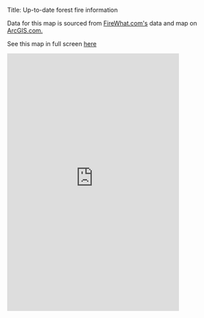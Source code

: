Title: Up-to-date forest fire information

Data for this map is sourced from [FireWhat.com's](https://www.firewhat.com/) data and map on [ArcGIS.com.](https://www.arcgis.com/)

See this map in full screen [here](https://amani-pychakras.maps.arcgis.com/apps/instant/media/index.html?appid=bceec3ee8bee4482b8cd90c86e87e0c2)

<html><iframe src="https://amani-pychakras.maps.arcgis.com/apps/instant/media/index.html?appid=bceec3ee8bee4482b8cd90c86e87e0c2" width="400" height="600" frameborder="0" style="border:0" allowfullscreen>iFrames are not supported on this page.</iframe></html>